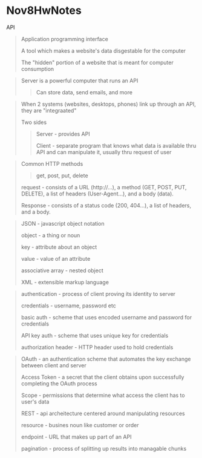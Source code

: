 # Nov8HwNotes
API
>Application programming interface
>
> A tool which makes a website's data disgestable for the computer
> 
> The "hidden" portion of a website that is meant for computer
consumption


> Server is a powerful computer that runs an API
> >Can store data, send emails, and more

>When 2 systems (websites, desktops, phones) link up through an API, they are "integraated"
>
> Two sides
> >Server - provides API
> >
> >Client - separate program that knows what data is available thru API and can manipulate it, usually thru request of user

>Common HTTP methods
> >get, post, put, delete
> 
> request - consists of a URL (http://…), a method (GET, POST, PUT,
DELETE), a list of headers (User-Agent…), and a body (data). 
> 
> Response - consists of a status code (200, 404…), a list of headers,
and a body. 

> JSON - javascript object notation
> 
> object - a thing or noun
> 
> key - attribute about an object
> 
> value - value of an attribute
> 
> associative array - nested object
> 
> XML - extensible markup language

>authentication - process of client proving its identity to server
> 
> credentials - username, password etc
> 
> basic auth - scheme that uses encoded username and password for credentials
> 
> API key auth - scheme that uses unique key for credentials
> 
> authorization header - HTTP header used to hold credentials

> OAuth - an authentication scheme that automates the key
exchange between client and server
>
>Access Token - a secret that the client obtains upon successfully
completing the OAuth process
>
>Scope -  permissions that determine what access the client has to
user's data
> 
> REST - api archeitecture centered around manipulating resources
> 
> resource - busines noun like customer or order
> 
> endpoint - URL that makes up part of an API
> 
>pagination - process of splitting up results into managable chunks